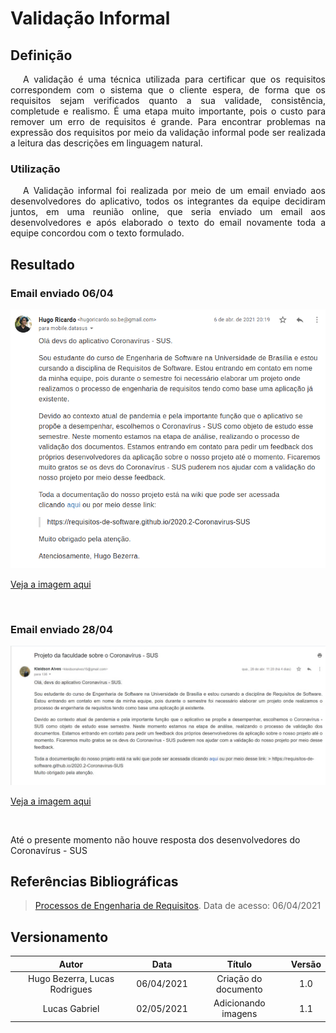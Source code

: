 # Validação Informal

## Definição

<div style="text-indent: 20px; text-align: justify"> 
A validação é uma técnica utilizada para certificar que os requisitos correspondem com o sistema que o cliente espera, de forma que os requisitos sejam verificados quanto a sua validade, consistência, completude e realismo. É uma etapa muito importante, pois o custo para remover um erro de requisitos é grande. Para encontrar problemas na expressão dos requisitos por meio da validação informal pode ser realizada a leitura das descrições em linguagem natural.
</div>

### Utilização

<div style="text-indent: 20px; text-align: justify"> 
A Validação informal foi realizada por meio de um email enviado aos desenvolvedores do aplicativo, todos os integrantes da equipe decidiram juntos, em uma reunião online, que seria enviado um email aos desenvolvedores e após elaborado o texto do email novamente toda a equipe concordou com o texto formulado.
</div>

## Resultado 
### Email enviado 06/04
<div align="center">
  <img src="https://raw.githubusercontent.com/Requisitos-de-Software/2020.2-Coronavirus-SUS/devel/docs/assets/validation/email1.png">
</div>

[Veja a imagem aqui](https://drive.google.com/file/d/1_8sTgimiDOhn2YHyPKQ37nFog5dPIF4D/view?usp=sharing)

<br>

### Email enviado 28/04

<div align="center">
  <img src="https://raw.githubusercontent.com/Requisitos-de-Software/2020.2-Coronavirus-SUS/devel/docs/assets/validation/email2.jpeg">
</div>

[Veja a imagem aqui](https://drive.google.com/file/d/15srWyxGEJaRVZNkGVuIh3p9aimS7EUol/view?usp=sharing)

<br>

Até o presente momento não houve resposta dos desenvolvedores do Coronavírus - SUS

## Referências Bibliográficas
> [Processos de Engenharia de Requisitos](http://disciplinas.lia.ufc.br/engsof081/arquivos/ProcessosEngRequisitos-v2.pdf). Data de acesso: 06/04/2021

## Versionamento

| Autor     | Data       | Título     | Versão     |
| :--------:| :--------: | :--------: | :--------: |
|Hugo Bezerra, Lucas Rodrigues|06/04/2021|Criação do documento|1.0|
|Lucas Gabriel |02/05/2021|Adicionando imagens|1.1|
